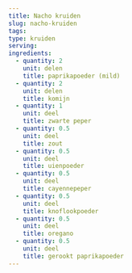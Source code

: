 ```yaml
---
title: Nacho kruiden
slug: nacho-kruiden
tags: 
type: kruiden
serving: 
ingredients:
  - quantity: 2
    unit: delen
    title: paprikapoeder (mild)
  - quantity: 2
    unit: delen
    title: komijn
  - quantity: 1  
    unit: deel
    title: zwarte peper
  - quantity: 0.5
    unit: deel
    title: zout
  - quantity: 0.5
    unit: deel
    title: uienpoeder
  - quantity: 0.5
    unit: deel
    title: cayennepeper
  - quantity: 0.5
    unit: deel
    title: knoflookpoeder
  - quantity: 0.5
    unit: deel
    title: oregano
  - quantity: 0.5
    unit: deel
    title: gerookt paprikapoeder
---
```


